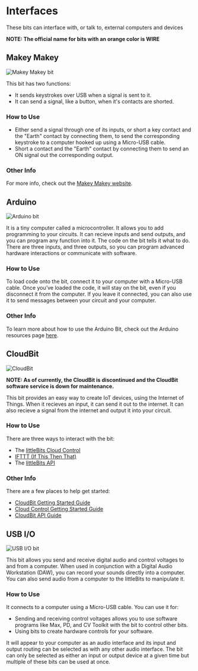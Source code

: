 # Interfaces

These bits can interface with, or talk to, external computers and devices

**NOTE: The official name for bits with an orange color is WIRE**

## Makey Makey
![Makey Makey bit](https://i.shgcdn.com/e3448365-77bb-456f-a008-b74966408e47/-/format/auto/-/preview/3000x3000/-/quality/lighter/)

This bit has two functions:

* It sends keystrokes over USB when a signal is sent to it.
* It can send a signal, like a button, when it's contacts are shorted.

### How to Use

* Either send a signal through one of its inputs, or short a key contact and the "Earth" contact by connecting them, to send the corresponding keystroke to a computer hooked up using a Micro-USB cable.
* Short a contact and the "Earth" contact by connecting them to send an ON signal out the corresponding output.

### Other Info

For more info, check out the [Makey Makey website](https://makeymakey.com/pages/how-to).

## Arduino
![Arduino bit](https://i.shgcdn.com/a3d0b79e-fd5a-40eb-b2f3-e99019e9a540/-/format/auto/-/preview/3000x3000/-/quality/lighter/)

It is a tiny computer called a microcontroller. It allows you to add programming to your circuits. It can recieve inputs and send outputs, and you can program any function into it. The code on the bit tells it what to do. There are three inputs, and three outputs, so you can program advanced hardware interactions or communicate with software.

### How to Use

To load code onto the bit, connect it to your computer with a Micro-USB cable. Once you’ve loaded the code, it will stay on the bit, even if you disconnect it from the computer. If you leave it connected, you can also use it to send messages between your circuit and your computer. 

### Other Info

To learn more about how to use the Arduino Bit, check out the Arduino resources page [here](http://discuss.littlebits.cc/t/getting-started-with-arduino/109).

## CloudBit
![CloudBit](https://cdn.shopify.com/s/files/1/1494/3290/products/Cloud_1LR_720x.jpg?v=1571439465)

**NOTE: As of currently, the CloudBit is discontinued and the CloudBit software service is down for maintenance.**

This bit provides an easy way to create IoT devices, using the Internet of Things. When it recieves an input, it can send it out to the internet. It can also recieve a signal from the internet and output it into your circuit.

### How to Use

There are three ways to interact with the bit:

* The [littleBits Cloud Control](https://control.littlebitscloud.cc)
* [IFTTT (If This Then That)](https://ifttt.com/littlebits)
* The [littleBits API](https://developers.littlebitscloud.cc)

### Other Info

There are a few places to help get started:

* [CloudBit Getting Started Guide](https://auth.littlebits.com/cloudstart)
* [Cloud Control Getting Started Guide](https://discuss.littlebits.cc/t/getting-started-with-the-cloudbit/22483)
* [CloudBit API Guide](https://gist.github.com/daniellevass/67a13943be883e88df39)

## USB I/O
![USB I/O bit](https://i.shgcdn.com/6412f611-418c-4bb3-adba-ef5ebd5d297f/-/format/auto/-/preview/3000x3000/-/quality/lighter/)

This bit allows you send and receive digital audio and control voltages to and from a computer. When used in conjunction with a Digital Audio Workstation (DAW), you can record your sounds directly into a computer. You can also send audio from a computer to the littleBits  to manipulate it.

### How to Use

It connects to a computer using a Micro-USB cable.
You can use it for:

* Sending and receiving control voltages allows you to use software programs like Max, PD, and CV Toolkit with the bit to control other bits.
* Using bits to create hardware controls for your software.

It will appear to your computer as an audio interface and its input and output routing can be selected as with any other audio interface. The bit can only be selected as either an input or output device at a given time but multiple of these bits can be used at once.
